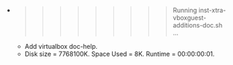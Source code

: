 * >>>>>>>>> Running inst-xtra-vboxguest-additions-doc.sh ...
  * Add virtualbox doc-help.
  * Disk size = 7768100K. Space Used = 8K. Runtime = 00:00:00:01.
